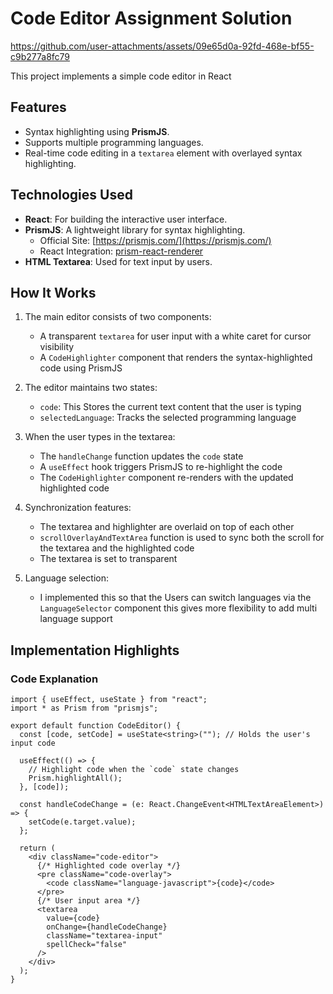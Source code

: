 # Code Editor Assignment Solution


https://github.com/user-attachments/assets/09e65d0a-92fd-468e-bf55-c9b277a8fc79


This project implements a simple code editor in React

## Features
- Syntax highlighting using **PrismJS**.
- Supports multiple programming languages.
- Real-time code editing in a `textarea` element with overlayed syntax highlighting.

## Technologies Used
- **React**: For building the interactive user interface.
- **PrismJS**: A lightweight library for syntax highlighting.
  - Official Site: [https://prismjs.com/](https://prismjs.com/)
  - React Integration: [prism-react-renderer](https://github.com/FormidableLabs/prism-react-renderer)
- **HTML Textarea**: Used for text input by users.

## How It Works
1. The main editor consists of two components:
   - A transparent `textarea` for user input with a white caret for cursor visibility
   - A `CodeHighlighter` component that renders the syntax-highlighted code using PrismJS

2. The editor maintains two states:
   - `code`: This Stores the current text content that the user is typing
   - `selectedLanguage`: Tracks the selected programming language

3. When the user types in the textarea:
   - The `handleChange` function updates the `code` state
   - A `useEffect` hook triggers PrismJS to re-highlight the code
   - The `CodeHighlighter` component re-renders with the updated highlighted code

4. Synchronization features:
   - The textarea and highlighter are overlaid on top of each other
   - `scrollOverlayAndTextArea` function is used to sync both the scroll for the textarea and the highlighted code
   - The textarea is set to transparent

5. Language selection:
   - I implemented this so that the Users can switch languages via the `LanguageSelector` component this gives more flexibility to add multi language support

## Implementation Highlights

### Code Explanation
```tsx
import { useEffect, useState } from "react";
import * as Prism from "prismjs";

export default function CodeEditor() {
  const [code, setCode] = useState<string>(""); // Holds the user's input code

  useEffect(() => {
    // Highlight code when the `code` state changes
    Prism.highlightAll();
  }, [code]);

  const handleCodeChange = (e: React.ChangeEvent<HTMLTextAreaElement>) => {
    setCode(e.target.value);
  };

  return (
    <div className="code-editor">
      {/* Highlighted code overlay */}
      <pre className="code-overlay">
        <code className="language-javascript">{code}</code>
      </pre>
      {/* User input area */}
      <textarea
        value={code}
        onChange={handleCodeChange}
        className="textarea-input"
        spellCheck="false"
      />
    </div>
  );
}

